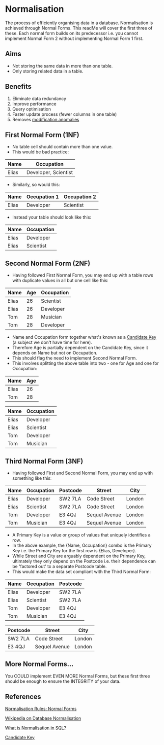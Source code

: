 # Normalisation
The process of efficiently organising data in a database. Normalisation is achieved through Normal Forms. This readMe will cover the first three of these. Each normal form builds on its predecessor i.e. you cannot implement Normal Form 2 without implementing Normal Form 1 first.

## Aims

* Not storing the same data in more than one table.
* Only storing related data in a table.

## Benefits
1. Eliminate data redundancy
2. Improve performance
3. Query optimisation
4. Faster update process (fewer columns in one table)
5. Removes [modification anomalies](https://en.wikipedia.org/wiki/Database_normalization#Free_the_database_of_modification_anomalies)

## First Normal Form (1NF)
* No table cell should contain more than one value.
* This would be bad practice:

| Name  | Occupation           |
|-------|----------------------|
| Elias | Developer, Scientist |

* Similarly, so would this:

| Name  | Occupation 1 | Occupation 2 |
|-------|--------------|--------------|
| Elias | Developer    | Scientist    |

* Instead your table should look like this:

| Name  | Occupation |
|-------|------------|
| Elias | Developer  |
| Elias | Scientist  |

## Second Normal Form (2NF)
* Having followed First Normal Form, you may end up with a table rows with duplicate values in all but one cell like this:

| Name  | Age | Occupation |
|-------|-----|------------|
| Elias | 26  | Scientist  |
| Elias | 26  | Developer  |
| Tom   | 28  | Musician   |
| Tom   | 28  | Developer  |

* Name and Occupation form together what's known as a [Candidate Key](https://en.wikipedia.org/wiki/Candidate_key) (a subject we don't have time for here).
* Therefore Age is partially dependent on the Candidate Key, since it depends on Name but not on Occupation.
* This should flag the need to implement Second Normal Form.
* This involves splitting the above table into two - one for Age and one for Occupation:

| Name  | Age |
|-------|-----|
| Elias | 26  |
| Tom   | 28  |

| Name  | Occupation |
|-------|------------|
| Elias | Developer  |
| Elias | Scientist  |
| Tom   | Developer  |
| Tom   | Musician   |  

## Third Normal Form (3NF)
* Having followed First and Second Normal Form, you may end up with something like this:

| Name  | Occupation | Postcode | Street        | City   |
|-------|------------|----------|---------------|--------|
| Elias | Developer  | SW2 7LA  | Code Street   | London |
| Elias | Scientist  | SW2 7LA  | Code Street   | London |
| Tom   | Developer  | E3 4QJ   | Sequel Avenue | London |
| Tom   | Musician   | E3 4QJ   | Sequel Avenue | London |

* A Primary Key is a value or group of values that uniquely identifies a row.
* In the above example, the {Name, Occupation} combo is the Primary Key i.e. the Primary Key for the first row is {Elias, Developer}.
* While Street and City are arguably dependent on the Primary Key, ultimately they only depend on the Postcode i.e. their dependence can be 'factored out' to a separate Postcode table.
* This would make the data set compliant with the Third Normal Form:

| Name  | Occupation | Postcode |
|-------|------------|----------|
| Elias | Developer  | SW2 7LA  |
| Elias | Scientist  | SW2 7LA  |
| Tom   | Developer  | E3 4QJ   |
| Tom   | Musician   | E3 4QJ   |

| Postcode | Street        | City   |
|----------|---------------|--------|
| SW2 7LA  | Code Street   | London |
| E3 4QJ   | Sequel Avenue | London |

## More Normal Forms...
You COULD implement EVEN MORE Normal Forms, but these first three should be enough to ensure the INTEGRITY of your data.

## References
[Normalisation Rules: Normal Forms](http://www.studytonight.com/dbms/database-normalization.php)

[Wikipedia on Database Normalisation](https://en.wikipedia.org/wiki/Database_normalization)

[What is Normalisation in SQL?](http://www.sqlservercentral.com/blogs/abhijit_desai/2010/09/07/noramlization/)

[Candidate Key](https://en.wikipedia.org/wiki/Candidate_key)
